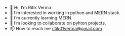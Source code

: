 - 👋 Hi, I’m Ritik Verma
- 👀 I’m interested in working in python and MERN stack.
- 🌱 I’m currently learning MERN.
- 💞️ I’m looking to collaborate on pyhton projects.
- 📫 How to reach me ritik01verma@gmail.com

<!---
Rtk-Vrm/Rtk-Vrm is a ✨ special ✨ repository because its `README.md` (this file) appears on your GitHub profile.
You can click the Preview link to take a look at your changes.
--->


 
